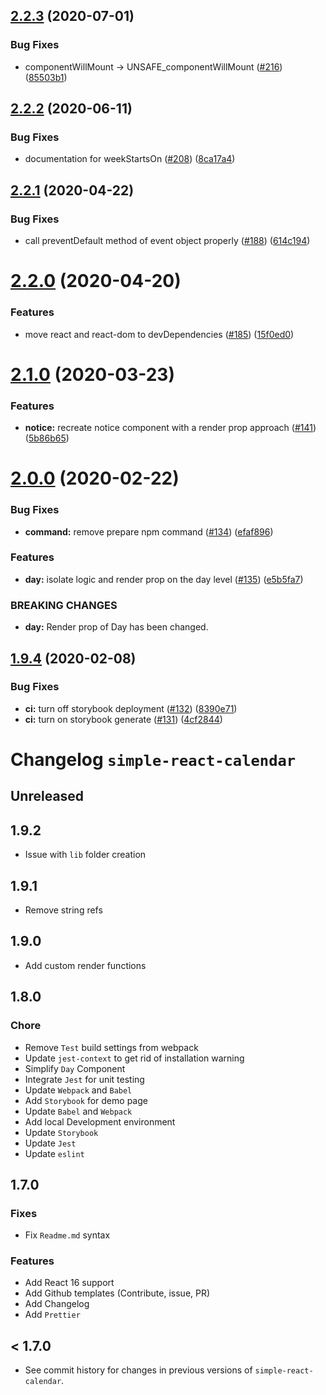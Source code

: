 ## [2.2.3](https://github.com/toptal/simple-react-calendar/compare/v2.2.2...v2.2.3) (2020-07-01)


### Bug Fixes

* componentWillMount -> UNSAFE_componentWillMount ([#216](https://github.com/toptal/simple-react-calendar/issues/216)) ([85503b1](https://github.com/toptal/simple-react-calendar/commit/85503b12696a2b3c00ccdb04cc7f8206e80e3112))

## [2.2.2](https://github.com/toptal/simple-react-calendar/compare/v2.2.1...v2.2.2) (2020-06-11)


### Bug Fixes

* documentation for weekStartsOn ([#208](https://github.com/toptal/simple-react-calendar/issues/208)) ([8ca17a4](https://github.com/toptal/simple-react-calendar/commit/8ca17a4d97e5008541bcf8f79ab24bd0023699a1))

## [2.2.1](https://github.com/toptal/simple-react-calendar/compare/v2.2.0...v2.2.1) (2020-04-22)


### Bug Fixes

* call preventDefault method of event object properly ([#188](https://github.com/toptal/simple-react-calendar/issues/188)) ([614c194](https://github.com/toptal/simple-react-calendar/commit/614c194963f0b84cb6713b57832b5492b7c2b1a7))

# [2.2.0](https://github.com/toptal/simple-react-calendar/compare/v2.1.0...v2.2.0) (2020-04-20)


### Features

* move react and react-dom to devDependencies ([#185](https://github.com/toptal/simple-react-calendar/issues/185)) ([15f0ed0](https://github.com/toptal/simple-react-calendar/commit/15f0ed0bccb7f5cffd7a826e9db96cad5132a12b))

# [2.1.0](https://github.com/toptal/simple-react-calendar/compare/v2.0.0...v2.1.0) (2020-03-23)


### Features

* **notice:** recreate notice component with a render prop approach ([#141](https://github.com/toptal/simple-react-calendar/issues/141)) ([5b86b65](https://github.com/toptal/simple-react-calendar/commit/5b86b65c836ac5e748524bb4a8c2fbe2dd6ff770))

# [2.0.0](https://github.com/toptal/simple-react-calendar/compare/v1.9.4...v2.0.0) (2020-02-22)

### Bug Fixes

- **command:** remove prepare npm command ([#134](https://github.com/toptal/simple-react-calendar/issues/134)) ([efaf896](https://github.com/toptal/simple-react-calendar/commit/efaf8964179417fa2996f5d53136f9c17f85e05e))

### Features

- **day:** isolate logic and render prop on the day level ([#135](https://github.com/toptal/simple-react-calendar/issues/135)) ([e5b5fa7](https://github.com/toptal/simple-react-calendar/commit/e5b5fa7d2eea1cbcbfa15d51da06764845d350e5))

### BREAKING CHANGES

- **day:** Render prop of Day has been changed.

## [1.9.4](https://github.com/toptal/simple-react-calendar/compare/v1.9.3...v1.9.4) (2020-02-08)

### Bug Fixes

- **ci:** turn off storybook deployment ([#132](https://github.com/toptal/simple-react-calendar/issues/132)) ([8390e71](https://github.com/toptal/simple-react-calendar/commit/8390e7172bfd50ea8df70326d44742702fc6d8f5))
- **ci:** turn on storybook generate ([#131](https://github.com/toptal/simple-react-calendar/issues/131)) ([4cf2844](https://github.com/toptal/simple-react-calendar/commit/4cf284448b4376f1cb051fd2afee429d698b25ff))

# Changelog `simple-react-calendar`

## Unreleased

## 1.9.2

- Issue with `lib` folder creation

## 1.9.1

- Remove string refs

## 1.9.0

- Add custom render functions

## 1.8.0

### Chore

- Remove `Test` build settings from webpack
- Update `jest-context` to get rid of installation warning
- Simplify `Day` Component
- Integrate `Jest` for unit testing
- Update `Webpack` and `Babel`
- Add `Storybook` for demo page
- Update `Babel` and `Webpack`
- Add local Development environment
- Update `Storybook`
- Update `Jest`
- Update `eslint`

## 1.7.0

### Fixes

- Fix `Readme.md` syntax

### Features

- Add React 16 support
- Add Github templates (Contribute, issue, PR)
- Add Changelog
- Add `Prettier`

## < 1.7.0

- See commit history for changes in previous versions of `simple-react-calendar`.
